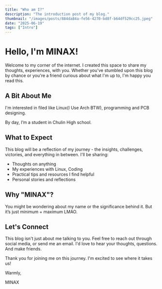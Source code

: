 ```yaml
---
title: "Who am I?"
description: "The introduction post of my blog."
thumbnail: "/images/posts/884da84a-fe56-4270-bd8f-b64df529cc25.jpeg"
date: "2025-06-19"
tags: ["Intro"]
---
```


# Hello, I'm MINAX!


Welcome to my corner of the internet. I created this space to share my thoughts, experiences, with you. Whether you've stumbled upon this blog by chance or you're a friend curious about what I'm up to, I'm happy you read this.


## A Bit About Me


I'm interested in filed like Linux(I Use Arch BTW), programming and PCB designing. 


By day, I’m a student in Chulin High school.


## What to Expect


This blog will be a reflection of my journey - the insights, challenges, victories, and everything in between. I'll be sharing:

- Thoughts on anything
- My experiences with Linux, Coding
- Practical tips and resources I find helpful
- Personal stories and reflections

## Why "MINAX"?


You might be wondering about my name or the significance behind it. But it’s just minimum + maximum LMAO.


## Let's Connect


This blog isn't just about me talking to you. Feel free to reach out through social media, or send me an email. I'd love to hear your thoughts, questions. And make friends.


Thank you for joining me on this journey. I'm excited to see where it takes us!


Warmly,


MINAX

